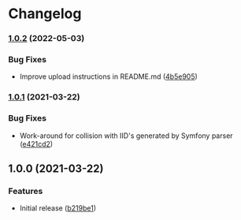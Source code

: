# Changelog

### [1.0.2](https://www.github.com/fortify-ps/fortify-ssc-parser-php-security-checker/compare/v1.0.1...v1.0.2) (2022-05-03)


### Bug Fixes

* Improve upload instructions in README.md ([4b5e905](https://www.github.com/fortify-ps/fortify-ssc-parser-php-security-checker/commit/4b5e905b906aec552c17446158821aeb1e3d36d1))

### [1.0.1](https://www.github.com/fortify-ps/fortify-ssc-parser-php-security-checker/compare/v1.0.0...v1.0.1) (2021-03-22)


### Bug Fixes

* Work-around for collision with IID's generated by Symfony parser ([e421cd2](https://www.github.com/fortify-ps/fortify-ssc-parser-php-security-checker/commit/e421cd2ab0f48e81b80659a28db8dcea7ce11e16))

## 1.0.0 (2021-03-22)


### Features

* Initial release ([b219be1](https://www.github.com/fortify-ps/fortify-ssc-parser-php-security-checker/commit/b219be1baf168498f81895cf1130c3ea31f3ea09))
